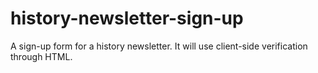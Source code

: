 # history-newsletter-sign-up

A sign-up form for a history newsletter.
It will use client-side verification through HTML.